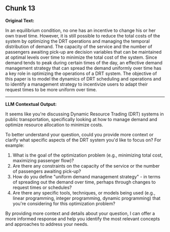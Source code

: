 ## Chunk 13

**Original Text:**

In an equilibrium condition, no one has an incentive to change his or her own travel time. However, it is still possible to reduce the total costs of the system by optimizing the DRT operations and managing the temporal distribution of demand. The capacity of the service and the number of passengers awaiting pick-up are decision variables that can be maintained at optimal levels over time to minimize the total cost of the system. Since demand tends to peak during certain times of the day, an effective demand management strategy that can spread the demand uniformly over time has a key role in optimizing the operations of a DRT system. The objective of this paper is to model the dynamics of DRT scheduling and operations and to identify a management strategy to incentivize users to adapt their request times to be more uniform over time.

---

**LLM Contextual Output:**

It seems like you're discussing Dynamic Resource Trading (DRT) systems in public transportation, specifically looking at how to manage demand and optimize resource allocation to minimize costs.

To better understand your question, could you provide more context or clarify what specific aspects of the DRT system you'd like to focus on? For example:

1. What is the goal of the optimization problem (e.g., minimizing total cost, maximizing passenger flow)?
2. Are there any constraints on the capacity of the service or the number of passengers awaiting pick-up?
3. How do you define "uniform demand management strategy" - in terms of spreading out the demand over time, perhaps through changes to request times or schedules?
4. Are there any specific tools, techniques, or models being used (e.g., linear programming, integer programming, dynamic programming) that you're considering for this optimization problem?

By providing more context and details about your question, I can offer a more informed response and help you identify the most relevant concepts and approaches to address your needs.
